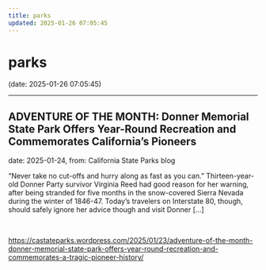 ```yaml
---
title: parks
updated: 2025-01-26 07:05:45
---
```


# parks

(date: 2025-01-26 07:05:45)

---

## ADVENTURE OF THE MONTH: Donner Memorial State Park Offers Year-Round Recreation and Commemorates California’s Pioneers

date: 2025-01-24, from: California State Parks blog

“Never take no cut-offs and hurry along as fast as you can.” Thirteen-year-old Donner Party survivor Virginia Reed had good reason for her warning, after being stranded for five months in the snow-covered Sierra Nevada during the winter of 1846-47. Today&#8217;s travelers on Interstate 80, though, should safely ignore her advice though and visit Donner [&#8230;] 

<br> 

<https://castateparks.wordpress.com/2025/01/23/adventure-of-the-month-donner-memorial-state-park-offers-year-round-recreation-and-commemorates-a-tragic-pioneer-history/>

